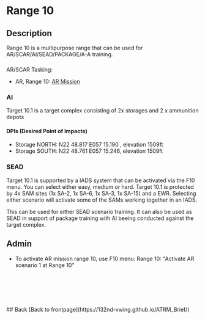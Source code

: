 # Range 10

## Description
Range 10 is a multipurpose range that can be used for AR/SCAR/AI/SEAD/PACKAGE/A-A training.


###
AR/SCAR Tasking:
- AR, Range 10: [AR Mission](/ATRM_Brief/Pages/R10_AR_TASK.html) 

### AI
Target 10.1 is a target complex consisting of 2x storages and 2 x ammunition depots  

#### DPIs (Desired Point of Impacts)
- Storage NORTH: N22 48.817 E057 15.190 , elevation 1509ft
- Storage SOUTH: N22 48.761 E057 15.246, elevation 1509ft


### SEAD  
Target 10.1 is supported by a IADS system that can be activated via the F10 menu. You can select either easy, medium or hard.
Target 10.1 is protected by 4x SAM sites (1x SA-2, 1x SA-6, 1x SA-3, 1x SA-15) and a EWR.   Selecting either scenario will activate some of the SAMs working together in an IADS.

This can be used for either SEAD scenario training. It can also be used as SEAD in support of package training with AI beeing conducted against the target complex.


## Admin
- To activate AR mission range 10, use F10 menu: Range 10: "Activate AR scenario 1 at Range 10"


<br>
<br>
<br>
<br>
<br>
## Back
[Back to frontpage](https://132nd-vwing.github.io/ATRM_Brief/)